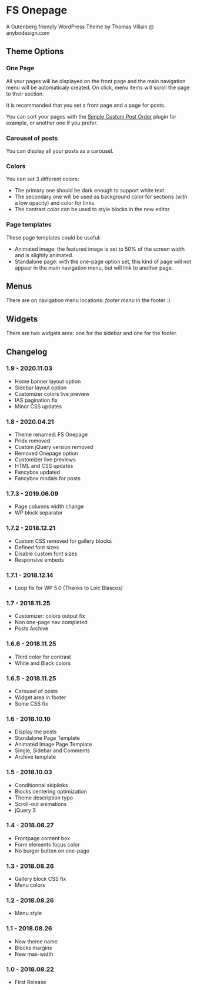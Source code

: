 # FS Onepage

A Gutenberg friendly WordPress Theme by Thomas Villain @ anybodesign.com

## Theme Options

### One Page

All your pages will be displayed on the front page and the main navigation menu will be automaticaly created. On click, menu items will scroll the page to their section.

It is recommanded that you set a front page and a page for posts.

You can sort your pages with the [Simple Custom Post Order](https://wordpress.org/plugins/simple-custom-post-order/) plugin for example, or another one if you prefer.

### Carousel of posts

You can display all your posts as a carousel.

### Colors

You can set 3 different colors: 
* The primary one should be dark enough to support white text. 
* The secondary one will be used as background color for sections (with a low opacity) and color for links. 
* The contrast color can be used to style blocks in the new editor.

### Page templates

These page templates could be useful:
* Animated image: the featured image is set to 50% of the screen width and is slightly animated.
* Standalone page: with the one-page option set, this kind of page will not appear in the main navigation menu, but will link to another page.

## Menus

There are on navigation menu locations: _footer menu_ in the footer :)

## Widgets

There are two widgets area: one for the sidebar and one for the footer.

## Changelog

### 1.9 - 2020.11.03
* Home banner layout option
* Sidebar layout option
* Customizer colors live preview
* IAS pagination fix
* Minor CSS updates

### 1.8 - 2020.04.21
* Theme renamed: FS Onepage
* Pridx removed
* Custom jQuery version removed
* Removed Onepage option
* Customizer live previews
* HTML and CSS updates
* Fancybox updated
* Fancybox modals for posts

### 1.7.3 - 2019.06.09
* Page columns width change
* WP block separator

### 1.7.2 - 2018.12.21
* Custom CSS removed for gallery blocks
* Defined font sizes
* Disable custom font sizes
* Responsive embeds

### 1.7.1 - 2018.12.14
* Loop fix for WP 5.0 (Thanks to Loïc Blascos)

### 1.7 - 2018.11.25
* Customizer: colors output fix
* Non one-page nav completed
* Posts Archive

### 1.6.6 - 2018.11.25
* Third color for contrast
* White and Black colors

### 1.6.5 - 2018.11.25
* Carousel of posts 
* Widget area in footer
* Some CSS fix

### 1.6 - 2018.10.10
* Display the posts 
* Standalone Page Template
* Animated Image Page Template
* Single, Sidebar and Comments
* Archive template

### 1.5 - 2018.10.03
* Conditionnal skiplinks
* Blocks centering optimization
* Theme description typo
* Scroll-out animations
* jQuery 3

### 1.4 - 2018.08.27
* Frontpage content box
* Form elements focus color
* No burger button on one-page

### 1.3 - 2018.08.26
* Gallery block CSS fix
* Menu colors

### 1.2 - 2018.08.26
* Menu style

### 1.1 - 2018.08.26
* New theme name
* Blocks margins
* New max-width

### 1.0 - 2018.08.22
* First Release
